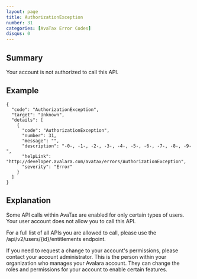 ```yaml
---
layout: page
title: AuthorizationException
number: 31
categories: [AvaTax Error Codes]
disqus: 0
---
```


## Summary

Your account is not authorized to call this API.

## Example

    {
      "code": "AuthorizationException",
      "target": "Unknown",
      "details": [
        {
          "code": "AuthorizationException",
          "number": 31,
          "message": "",
          "description": "-0-, -1-, -2-, -3-, -4-, -5-, -6-, -7-, -8-, -9-",
          "helpLink": "http://developer.avalara.com/avatax/errors/AuthorizationException",
          "severity": "Error"
        }
      ]
    }

## Explanation

Some API calls within AvaTax are enabled for only certain types of users.  Your user account does not allow you to call this API.

For a full list of all APIs you are allowed to call, please use the /api/v2/users/{id}/entitlements endpoint.

If you need to request a change to your account's permissions, please contact your account administrator.  This is the person within your organization who manages your Avalara account.  They can change the roles and permissions for your account to enable certain features.
